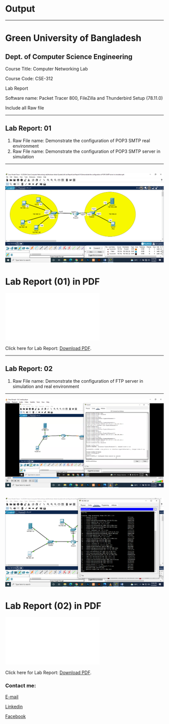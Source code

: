 
# Output


---
<h1>Green University of Bangladesh </h1>

<h2>Dept. of Computer Science Engineering</h2>

<p>Course Title: Computer Networking Lab</p>
<p>Course Code: CSE-312</p>
<p>Lab Report</p>

<p>Software name: Packet Tracer 800, FileZilla and Thunderbird Setup (78.11.0)</p>
<p>Include all Raw file</p>

---

 Lab Report: 01
---

1) Raw File name: Demonstrate the configuration of POP3 SMTP real environment
2) Raw File name: Demonstrate the configuration of POP3 SMTP server in simulation

---

<img src="7.png"
     alt="lab"/>
---



<h1 id="test-title">Lab Report (01) in PDF</h1>

<object data="loremipsum.pdf#page=2" type="application/pdf" width="700px" height="700px">
    <embed src="loremipsum.pdf#page=2">
        <p>Click here for Lab Report: <a href="Lab_Report-01.pdf">Download PDF</a>.</p>
    </embed>
</object>

---

 Lab Report: 02
---


1) Raw File name: Demonstrate the configuration of FTP server in simulation and real environment

---

<img src="1.png"
     alt="lab"/>

<img src="2.png"
     alt="lab"/>
---



<h1 id="test-title">Lab Report (02) in PDF</h1>

<object data="loremipsum.pdf#page=2" type="application/pdf" width="700px" height="700px">
    <embed src="loremipsum.pdf#page=2">
        <p>Click here for Lab Report: <a href="Report_02.pdf">Download PDF</a>.</p>
    </embed>
</object>












<!-- all link is here -->


### Contact me:

[E-mail]( tanvirpoly@gmail.com)

[Linkedin]( https://www.linkedin.com/in/tanvirx/)

[Facebook]( https://www.facebook.com/tanvirfbid)

